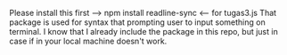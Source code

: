 Please install this first --> npm install readline-sync <-- for tugas3.js That package is used for syntax that prompting user to input something on terminal. I know that I already include the package in this repo, but just in case if in your local machine doesn't work.
